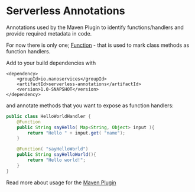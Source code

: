 # Serverless Annotations

Annotations used by the Maven Plugin to identify functions/handlers and provide required metadata in code.

For now there is only one; [Function](src/main/java/io/nanoservices/serverless/annotations/Function.java) - that is
used to mark class methods as function handlers.

Add to your build dependencies with

```
<dependency>
    <groupId>io.nanoservices</groupId>
    <artifactId>serverless-annotations</artifactId>
    <version>1.0-SNAPSHOT</version>
</dependency>
```
        
and annotate methods that you want to expose as function handlers:

```java
public class HelloWorldHandler {
    @Function
    public String sayHello( Map<String, Object> input ){
        return "Hello " + input.get( "name");
    }

    @Function( "sayHelloWorld")
    public String sayHelloWorld(){
        return "Hello world!";
    }
}
```

Read more about usage for the [Maven Plugin](../maven-plugin)


